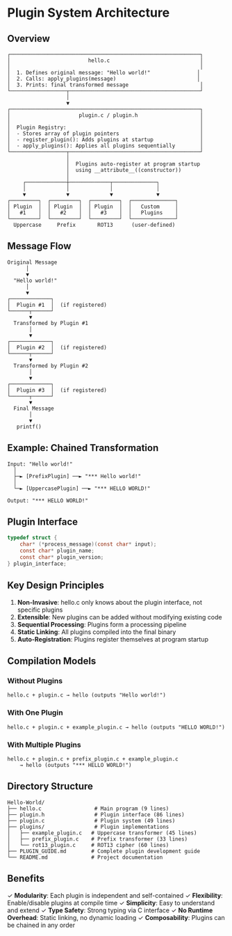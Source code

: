 # Plugin System Architecture

## Overview

```
┌─────────────────────────────────────────────────────────────┐
│                         hello.c                             │
│                                                             │
│  1. Defines original message: "Hello world!"               │
│  2. Calls: apply_plugins(message)                          │
│  3. Prints: final transformed message                       │
└──────────────────┬──────────────────────────────────────────┘
                   │
                   ▼
┌─────────────────────────────────────────────────────────────┐
│                      plugin.c / plugin.h                    │
│                                                             │
│  Plugin Registry:                                           │
│  - Stores array of plugin pointers                          │
│  - register_plugin(): Adds plugins at startup               │
│  - apply_plugins(): Applies all plugins sequentially        │
└──────────────────┬──────────────────────────────────────────┘
                   │
                   │  Plugins auto-register at program startup
                   │  using __attribute__((constructor))
                   │
     ┌─────────────┼─────────────┬──────────────┐
     │             │             │              │
     ▼             ▼             ▼              ▼
┌─────────┐  ┌─────────┐  ┌─────────┐  ┌──────────────┐
│ Plugin  │  │ Plugin  │  │ Plugin  │  │   Custom     │
│   #1    │  │   #2    │  │   #3    │  │   Plugins    │
└─────────┘  └─────────┘  └─────────┘  └──────────────┘
  Uppercase     Prefix       ROT13      (user-defined)
```

## Message Flow

```
Original Message
      │
      ▼
  "Hello world!"
      │
      ▼
┌─────────────┐
│  Plugin #1  │  (if registered)
└──────┬──────┘
       ▼
  Transformed by Plugin #1
       │
       ▼
┌─────────────┐
│  Plugin #2  │  (if registered)
└──────┬──────┘
       ▼
  Transformed by Plugin #2
       │
       ▼
┌─────────────┐
│  Plugin #3  │  (if registered)
└──────┬──────┘
       ▼
  Final Message
       │
       ▼
   printf()
```

## Example: Chained Transformation

```
Input: "Hello world!"
  │
  ├─► [PrefixPlugin] ──► "*** Hello world!"
  │
  └─► [UppercasePlugin] ──► "*** HELLO WORLD!"
  
Output: "*** HELLO WORLD!"
```

## Plugin Interface

```c
typedef struct {
    char* (*process_message)(const char* input);
    const char* plugin_name;
    const char* plugin_version;
} plugin_interface;
```

## Key Design Principles

1. **Non-Invasive**: hello.c only knows about the plugin interface, not specific plugins
2. **Extensible**: New plugins can be added without modifying existing code
3. **Sequential Processing**: Plugins form a processing pipeline
4. **Static Linking**: All plugins compiled into the final binary
5. **Auto-Registration**: Plugins register themselves at program startup

## Compilation Models

### Without Plugins
```
hello.c + plugin.c → hello (outputs "Hello world!")
```

### With One Plugin
```
hello.c + plugin.c + example_plugin.c → hello (outputs "HELLO WORLD!")
```

### With Multiple Plugins
```
hello.c + plugin.c + prefix_plugin.c + example_plugin.c 
    → hello (outputs "*** HELLO WORLD!")
```

## Directory Structure

```
Hello-World/
├── hello.c                 # Main program (9 lines)
├── plugin.h                # Plugin interface (86 lines)
├── plugin.c                # Plugin system (49 lines)
├── plugins/                # Plugin implementations
│   ├── example_plugin.c   # Uppercase transformer (45 lines)
│   ├── prefix_plugin.c    # Prefix transformer (33 lines)
│   └── rot13_plugin.c     # ROT13 cipher (60 lines)
├── PLUGIN_GUIDE.md        # Complete plugin development guide
└── README.md              # Project documentation
```

## Benefits

✓ **Modularity**: Each plugin is independent and self-contained
✓ **Flexibility**: Enable/disable plugins at compile time
✓ **Simplicity**: Easy to understand and extend
✓ **Type Safety**: Strong typing via C interface
✓ **No Runtime Overhead**: Static linking, no dynamic loading
✓ **Composability**: Plugins can be chained in any order
